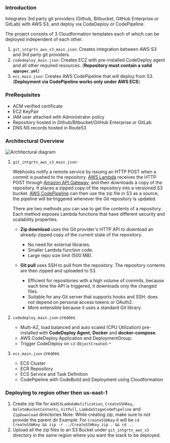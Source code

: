 ### Introduction
Integrates 3rd party git providers (Github, Bitbucket, GitHub Enterprise or GitLab) with AWS S3, and deploy via CodeDeploy or CodePipeline.

The project consists of 3 Cloudformation templates each of which can be deployed independent of each other.
1. `git_intgrtn_aws_s3_main.json`: Creates integration between AWS S3 and 3rd party git providers.
2. `codedeploy_main.json`: Creates EC2 with pre-installed CodeDeploy agent and all other required resources. (**Repository must contain a valid `appspec.yml`**)
3. `ecs_main.json`: Creates AWS CodePipeline that will deploy from S3. (**Deployment via CodePipeline works only under AWS ECS**)


### PreRequisites
* ACM verified certificate
* EC2 KeyPair
* IAM user attached with Administrator policy
* Repository hosted in Github/Bitbucket/GitHub Enterprise or GitLab
* DNS NS records hosted in Route53


### Architectural Overview
![Architectural diagram](https://github.com/droidlabour/git_intgrtn_aws_s3/raw/master/cloudcraft.png)

1. `git_intgrtn_aws_s3_main.json`:

    Webhooks notify a remote service by issuing an HTTP POST when a commit is pushed to the repository. [AWS Lambda](http://aws.amazon.com/lambda) receives the HTTP POST through [Amazon API Gateway](https://aws.amazon.com/api-gateway), and then downloads a copy of the repository. It places a zipped copy of the repository into a versioned S3 bucket. [AWS CodePipeline](http://aws.amazon.com/codepipeline) can then use the zip file in S3 as a source; the pipeline will be triggered whenever the Git repository is updated.

    There are two methods you can use to get the contents of a repository. Each method exposes Lambda functions that have different security and scalability properties.

    - **Zip download** uses the Git provider's HTTP API to download an already-zipped copy of the current state of the repository.
        - No need for external libraries.
        - Smaller Lambda function code.
        - Large repo size limit (500 MB).

    - **Git pull** uses SSH to pull from the repository. The repository contents are then zipped and uploaded to S3.
        - Efficient for repositories with a high volume of commits, because each time the API is triggered, it downloads only the changed files.
        - Suitable for any Git server that supports hooks and SSH; does not depend on personal access tokens or OAuth2.
        - More extensible because it uses a standard Git library.

2. `codedeploy_main.json` creates
    * Multi-AZ, load balanced and auto scaled (CPU Utilization) pre-installed with **CodeDeploy Agent**, **Docker** and **docker-compose**.
    * AWS CodeDeploy Application and DeploymentGroup.
    * Trigger CodeDeploy on `s3:ObjectCreated:*`

3. `ecs_main.json` creates
    * ECS Cluster
    * ECR Repository
    * ECS Service and Task Definition
    * CodePipeline with CodeBuild and Deployment using Cloudformation

### Deploying to region other then us-east-1
1. Create zip file for `AddS3LambdaNotification`, `CreateSSHKey`, `DeleteBucketContents`, `GitPull`, `LambdaStageCodePipeline` and `ZipDownload` directories
Note: While creating zip, make sure to not provide the parent dir
Example: For `CreateSSHKey` it will be `cd CreateSSHKey && zip -r ../CreateSSHKey.zip . && cd ..`
2. Upload all the zip files to an S3 Bucket under `git_intgrtn_aws_s3` directory in the same region where you want the stack to be deployed.
